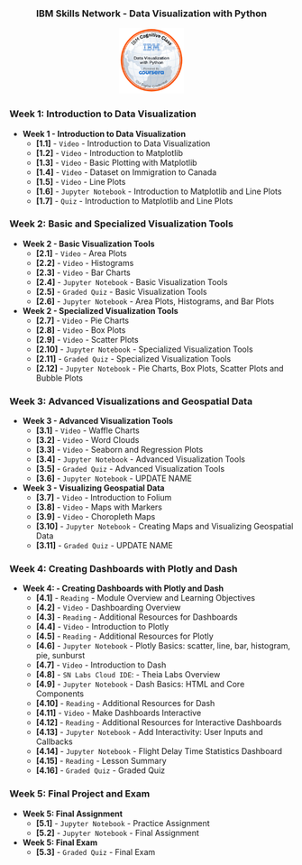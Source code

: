 <div align="center">
    <h3>IBM Skills Network - Data Visualization with Python</h3>
        <img src="/Data_Visual_w_Python.png" alt="Badge" style="width:23%">
</div>

### Week 1: Introduction to Data Visualization</b>
- <b>Week 1 - Introduction to Data Visualization</b>
    - <b>[1.1]</b> - `Video` - Introduction to Data Visualization
    - <b>[1.2]</b> - `Video` - Introduction to Matplotlib
    - <b>[1.3]</b> - `Video` - Basic Plotting with Matplotlib
    - <b>[1.4]</b> - `Video` - Dataset on Immigration to Canada
    - <b>[1.5]</b> - `Video` - Line Plots
    - <b>[1.6]</b> - `Jupyter Notebook` - Introduction to Matplotlib and Line Plots
    - <b>[1.7]</b> - `Quiz` - Introduction to Matplotlib and Line Plots

### Week 2: Basic and Specialized Visualization Tools</b>
- <b>Week 2 - Basic Visualization Tools</b>
    - <b>[2.1]</b> - `Video` - Area Plots
    - <b>[2.2]</b> - `Video` - Histograms
    - <b>[2.3]</b> - `Video` - Bar Charts
    - <b>[2.4]</b> - `Jupyter Notebook` - Basic Visualization Tools
    - <b>[2.5]</b> - `Graded Quiz` - Basic Visualization Tools
    - <b>[2.6]</b> - `Jupyter Notebook` - Area Plots, Histograms, and Bar Plots
- <b>Week 2 - Specialized Visualization Tools</b>
    - <b>[2.7]</b> - `Video` - Pie Charts
    - <b>[2.8]</b> - `Video` - Box Plots
    - <b>[2.9]</b> - `Video` - Scatter Plots
    - <b>[2.10]</b> - `Jupyter Notebook` - Specialized Visualization Tools
    - <b>[2.11]</b> - `Graded Quiz` - Specialized Visualization Tools
    - <b>[2.12]</b> - `Jupyter Notebook` - Pie Charts, Box Plots, Scatter Plots and Bubble Plots

### Week 3: Advanced Visualizations and Geospatial Data
- <b>Week 3 - Advanced Visualization Tools</b>
    - <b>[3.1]</b> - `Video` - Waffle Charts
    - <b>[3.2]</b> - `Video` - Word Clouds
    - <b>[3.3]</b> - `Video` - Seaborn and Regression Plots
    - <b>[3.4]</b> - `Jupyter Notebook` - Advanced Visualization Tools
    - <b>[3.5]</b> - `Graded Quiz` - Advanced Visualization Tools
    - <b>[3.6]</b> - `Jupyter Notebook` - UPDATE NAME
 - <b>Week 3 - Visualizing Geospatial Data</b>
    - <b>[3.7]</b> - `Video` - Introduction to Folium 
    - <b>[3.8]</b> - `Video` - Maps with Markers
    - <b>[3.9]</b> - `Video` - Choropleth Maps
    - <b>[3.10]</b> - `Jupyter Notebook` - Creating Maps and Visualizing Geospatial Data
    - <b>[3.11]</b> - `Graded Quiz` - UPDATE NAME
    
 ### Week 4: Creating Dashboards with Plotly and Dash
- <b>Week 4: - Creating Dashboards with Plotly and Dash</b>
    - <b>[4.1]</b> - `Reading` - Module Overview and Learning Objectives
    - <b>[4.2]</b> - `Video` - Dashboarding Overview
    - <b>[4.3]</b> - `Reading` - Additional Resources for Dashboards
    - <b>[4.4]</b> - `Video` - Introduction to Plotly
    - <b>[4.5]</b> - `Reading` - Additional Resources for Plotly
    - <b>[4.6]</b> - `Jupyter Notebook` - Plotly Basics: scatter, line, bar, histogram, pie, sunburst
    - <b>[4.7]</b> - `Video` - Introduction to Dash
    - <b>[4.8]</b> - `SN Labs Cloud IDE`: - Theia Labs Overview
    - <b>[4.9]</b> - `Jupyter Notebook` - Dash Basics: HTML and Core Components
    - <b>[4.10]</b> - `Reading` - Additional Resources for Dash
    - <b>[4.11]</b> - `Video` - Make Dashboards Interactive
    - <b>[4.12]</b> - `Reading` - Additional Resources for Interactive Dashboards
    - <b>[4.13]</b> - `Jupyter Notebook` - Add Interactivity: User Inputs and Callbacks
    - <b>[4.14]</b> - `Jupyter Notebook` - Flight Delay Time Statistics Dashboard 
    - <b>[4.15]</b> - `Reading` - Lesson Summary
    - <b>[4.16]</b> - `Graded Quiz` - Graded Quiz
    
### Week 5: Final Project and Exam
- <b>Week 5: Final Assignment</b> 
    - <b>[5.1]</b> - `Jupyter Notebook` - Practice Assignment
    - <b>[5.2]</b> - `Jupyter Notebook` - Final Assignment
- <b>Week 5: Final Exam</b> 
    - <b>[5.3]</b> - `Graded Quiz` - Final Exam

